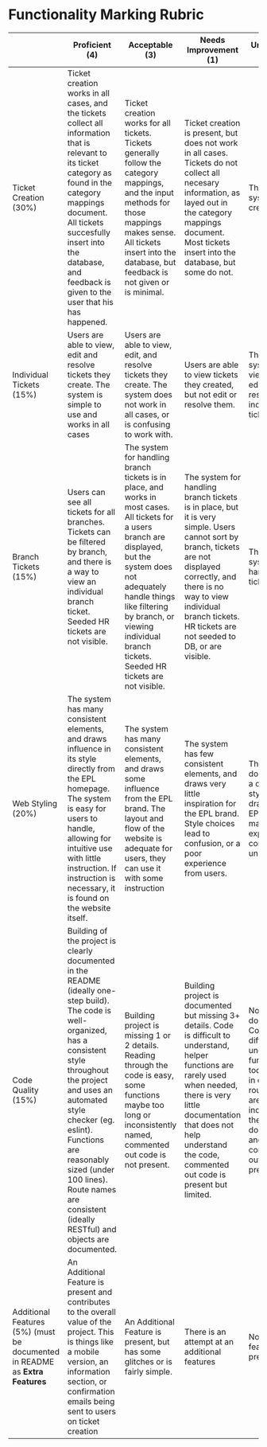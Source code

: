 Functionality Marking Rubric
==========================
|  | Proficient (4) | Acceptable (3) | Needs Improvement (1) | Unacceptable (0) |
|---|---------------|----------------|-----------------------|------------------|
| Ticket Creation (30%) | Ticket creation works in all cases, and the tickets collect all information that is relevant to its ticket category as found in the category mappings document. All tickets succesfully insert into the database, and feedback is given to the user that his has happened. | Ticket creation works for all tickets. Tickets generally follow the category mappings, and the input methods for those mappings makes sense. All tickets insert into the database, but feedback is not given or is minimal. | Ticket creation is present, but does not work in all cases. Tickets do not collect all necesary information, as layed out in the category mappings document. Most tickets insert into the database, but some do not. | There is no system for creating tickets |
| Individual Tickets (15%) | Users are able to view, edit and resolve tickets they create. The system is simple to use and works in all cases | Users are able to view, edit, and resolve tickets they create. The system does not work in all cases, or is confusing to work with. | Users are able to view tickets they created, but not edit or resolve them. | There is no system for viewing, editing, or resolving individual tickets |
| Branch Tickets (15%) | Users can see all tickets for all branches. Tickets can be filtered by branch, and there is a way to view an individual branch ticket. Seeded HR tickets are not visible. | The system for handling branch tickets is in place, and works in most cases. All tickets for a users branch are displayed, but the system does not adequately handle things like filtering by branch, or viewing individual branch tickets. Seeded HR tickets are not visible. | The system for handling branch tickets is in place, but it is very simple. Users cannot sort by branch, tickets are not displayed correctly, and there is no way to view individual branch tickets. HR tickets are not seeded to DB, or are visible. | There is no system to handle branch tickets |
| Web Styling (20%) | The system has many consistent elements, and draws influence in its style directly from the EPL homepage. The system is easy for users to handle, allowing for intuitive use with little instruction. If instruction is necessary, it is found on the website itself. | The system has many consistent elements, and draws some influence from the EPL brand. The layout and flow of the website is adequate for users, they can use it with some instruction | The system has few consistent elements, and draws very little inspiration for the EPL brand. Style choices lead to confusion, or a poor experience from users.  | The system does not follow a consistent style, does not draw from the EPL brand, and makes the user experience confusing and unpleasant. |
| Code Quality (15%) | Building of the project is clearly documented in the README (ideally one-step build). The code is well-organized, has a consistent style throughout the project and uses an automated style checker (eg. eslint). Functions are reasonably sized (under 100 lines). Route names are consistent (ideally RESTful) and objects are documented. | Building project is missing 1 or 2 details. Reading through the code is easy, some functions maybe too long or inconsistently named, commented out code is not present. | Building project is documented but missing 3+ details. Code is difficult to understand, helper functions are rarely used when needed, there is very little documentation that does not help understand the code, commented out code is present but limited. | No build documentation. Code is difficult to understand, functions are too large or all in one file, route names are very inconsistent, there is no documentation, and commented out code is present |
| Additional Features (5%) (must be documented in README as **Extra Features** | An Additional Feature is present and contributes to the overall value of the project. This is things like a mobile version, an information section, or confirmation emails being sent to users on ticket creation | An Additional Feature is present, but has some glitches or is fairly simple. | There is an attempt at an additional features | No additional features are present |
